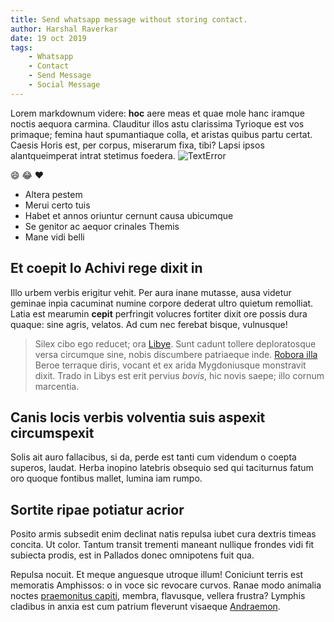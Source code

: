 ```yaml
---
title: Send whatsapp message without storing contact.
author: Harshal Raverkar
date: 19 oct 2019 
tags:
    - Whatsapp
    - Contact
    - Send Message
    - Social Message
---
```


Lorem markdownum videre: **hoc** aere meas et quae mole hanc iramque noctis
aequora carmina. Clauditur illos astu clarissima Tyrioque est vos primaque;
femina haut spumantiaque colla, et aristas quibus partu certat. Caesis Horis
est, per corpus, miserarum fixa, tibi? Lapsi ipsos alantqueimperat intrat
stetimus foedera.
![TextError](https://images.unsplash.com/photo-1549880338-65ddcdfd017b?ixlib=rb-1.2.1&q=80&fm=jpg&crop=entropy&cs=tinysrgb&w=400&fit=max&ixid=eyJhcHBfaWQiOjEwMTg0NX0)

:smile: :joy: :heart:

- Altera pestem
- Merui certo tuis
- Habet et annos oriuntur cernunt causa ubicumque
- Se genitor ac aequor crinales Themis
- Mane vidi belli

## Et coepit Io Achivi rege dixit in

Illo urbem verbis erigitur vehit. Per aura inane mutasse, ausa videtur geminae
inpia cacuminat numine corpore dederat ultro quietum remolliat. Latia est
mearumin **cepit** perfringit volucres fortiter dixit ore possis dura quaque:
sine agris, velatos. Ad cum nec ferebat bisque, vulnusque!

> Silex cibo ego reducet; ora
> [Libye](http://pindusquecircumdata.io/dicitbicoloribus.aspx). Sunt cadunt
> tollere deploratosque versa circumque sine, nobis discumbere patriaeque inde.
> [Robora illa](http://www.dixit-limen.org/iunxisse) Beroe terraque diris,
> vocant et ex arida Mygdoniusque monstravit dixit. Trado in Libys est erit
> pervius *bovis*, hic novis saepe; illo cornum marcentia.

## Canis locis verbis volventia suis aspexit circumspexit

Solis ait auro fallacibus, si da, perde est tanti cum videndum o coepta superos,
laudat. Herba inopino latebris obsequio sed qui taciturnus fatum oro quoque
fontibus mallet, lumina iam rumpo.

## Sortite ripae potiatur acrior

Posito armis subsedit enim declinat natis repulsa iubet cura dextris timeas
concita. Ut color. Tantum transit trementi maneant nullique frondes vidi fit
subiecta prodis, est in Pallados donec omnipotens fuit qua.

Repulsa nocuit. Et meque anguesque utroque illum! Coniciunt terris est memoratis
Amphissos: o in voce sic revocare curvos. Ranae modo animalia noctes
[praemonitus capiti](http://www.sine-ortos.com/abdesunt.aspx), membra,
flavusque, vellera frustra? Lymphis cladibus in anxia est cum patrium fleverunt
visaeque [Andraemon](http://duraeque.com/).
